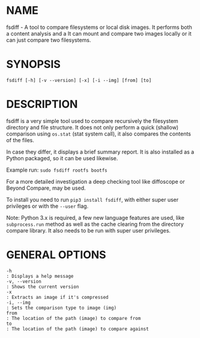 # NAME 

fsdiff - A tool to compare filesystems or local disk images. It performs both a content analysis and a 
It can mount and compare two images locally or it can just compare two filesystems.

# SYNOPSIS

`fsdiff [-h] [-v --version] [-x] [-i --img] [from] [to]`

# DESCRIPTION

fsdiff is a very simple tool used to compare recursively the filesystem directory and file structure.
It does not only perform a quick (shallow) comparison using `os.stat` (stat system call), it also compares 
the contents of the files. 

In case they differ, it displays a brief summary report. It is also installed
as a Python packaged, so it can be used likewise.

Example run:
`sudo fsdiff rootfs bootfs`

For a more detailed investigation  a deep checking tool like 
diffoscope or Beyond Compare, may be used.

To install you need to run `pip3 install fsdiff`, with either super
user privileges or with the `--user` flag.

Note: Python 3.x is required, a few new language features are used, like `subprocess.run` method as well as the cache
 clearing from the directory compare library. It also needs to be run with super user privileges.

# GENERAL OPTIONS

```
-h
: Displays a help message
-v, --version
: Shows the current version
-x
: Extracts an image if it's compressed
-i, --img
: Sets the comparison type to image (img)
from
: The location of the path (image) to compare from 
to
: The location of the path (image) to compare against
```
